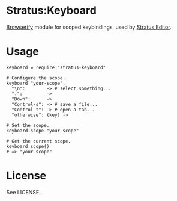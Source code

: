 # Stratus:Keyboard
[Browserify](https://github.com/substack/node-browserify) module for scoped
keybindings, used by [Stratus Editor](http://stratuseditor.com/).

# Usage

    keyboard = require "stratus-keyboard"
    
    # Configure the scope.
    keyboard "your-scope",
      "\n":        -> # select something...
      ".":         ->
      "Down":      ->
      "Control-s": -> # save a file...
      "Control-t": -> # open a tab...
      "otherwise": (key) ->
    
    # Set the scope.
    keyboard.scope "your-scope"
    
    # Get the current scope.
    keyboard.scope()
    # => "your-scope"

# License
See LICENSE.

